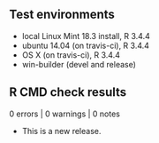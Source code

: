 ## Test environments
* local Linux Mint 18.3 install, R 3.4.4
* ubuntu 14.04 (on travis-ci), R 3.4.4
* OS X (on travis-ci), R 3.4.4
* win-builder (devel and release)

## R CMD check results

0 errors | 0 warnings | 0 notes

* This is a new release.

